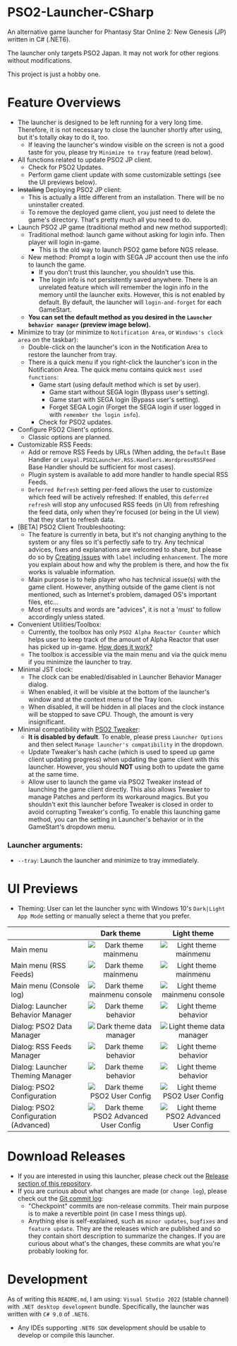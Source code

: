 # PSO2-Launcher-CSharp

An alternative game launcher for Phantasy Star Online 2: New Genesis (JP) written in C# (.NET6).

The launcher only targets PSO2 Japan. It may not work for other regions without modifications.

This project is just a hobby one.

# Feature Overviews

- The launcher is designed to be left running for a very long time. Therefore, it is not necessary to close the launcher shortly after using, but it's totally okay to do it, too.
  - If leaving the launcher's window visible on the screen is not a good taste for you, please try `Minimize to tray` feature (read below).
- All functions related to update PSO2 JP client.
  - Check for PSO2 Updates.
  - Perform game client update with some customizable settings (see the UI previews below).
- ~~Installing~~ Deploying PSO2 JP client:
  - This is actually a little different from an installation. There will be no uninstaller created.
  - To remove the deployed game client, you just need to delete the game's directory. That's pretty much all you need to do.
- Launch PSO2 JP game (traditional method and new method supported):
  - Traditional method: launch game without asking for login info. Then player will login in-game.
    - This is the old way to launch PSO2 game before NGS release.
  - New method: Prompt a login with SEGA JP account then use the info to launch the game.
    - If you don't trust this launcher, you shouldn't use this.
    - The login info is not persistently saved anywhere. There is an unrelated feature which will remember the login info in the memory until the launcher exits. However, this is not enabled by default. By default, the launcher will `login-and-forget` for each GameStart.
  - **You can set the default method as you desired in the `Launcher behavior manager` (preview image below).**
- Minimize to tray (or minimize to `Notification Area`, or `Windows's clock area` on the taskbar):
  - Double-click on the launcher's icon in the Notification Area to restore the launcher from tray.
  - There is a quick menu if you right-click the launcher's icon in the Notification Area. The quick menu contains quick `most used functions`:
    - Game start (using default method which is set by user).
      - Game start without SEGA login (Bypass user's setting).
      - Game start with SEGA login (Bypass user's setting).
      - Forget SEGA Login (Forget the SEGA login if user logged in with `remember the login info`).
    - Check for PSO2 updates.
- Configure PSO2 Client's options.
  - Classic options are planned.
- Customizable RSS Feeds:
  - Add or remove RSS Feeds by URLs (When adding, the `Default` Base Handler or `Leayal.PSO2Launcher.RSS.Handlers.WordpressRSSFeed` Base Handler should be sufficient for most cases).
  - Plugin system is available to add more handler to handle special RSS Feeds.
  - `Deferred Refresh` setting per-feed allows the user to customize which feed will be actively refreshed: If enabled, this `deferred refresh` will stop any unfocused RSS feeds (in UI) from refreshing the feed data, only when they're focused (or being in the UI view) that they start to refresh data.
- \[BETA\] PSO2 Client Troubleshooting:
  - The feature is currently in beta, but it's not changing anything to the system or any files so it's perfectly safe to try. Any technical advices, fixes and explanations are welcomed to share, but please do so by [Creating issues](https://github.com/Leayal/PSO2-Launcher-CSharp/issues) with `label` including `enhancement`. The more you explain about how and why the problem is there, and how the fix works is valuable information.
  - Main purpose is to help player who has technical issue(s) with the game client. However, anything outside of the game client is not mentioned, such as Internet's problem, damaged OS's important files, etc...
  - Most of results and words are "advices", it is not a 'must' to follow accordingly unless stated.
- Convenient Utilities/Toolbox:
  - Currently, the toolbox has only `PSO2 Alpha Reactor Counter` which helps user to keep track of the amount of Alpha Reactor that user has picked up in-game. [How does it work?](Feature-Explanation.md#PSO2-Alpha-Reactor-Counter)
  - The toolbox is accessible via the main menu and via the quick menu if you minimize the launcher to tray.
- Minimal JST clock:
  - The clock can be enabled/disabled in Launcher Behavior Manager dialog.
  - When enabled, it will be visible at the bottom of the launcher's window and at the context menu of the Tray Icon.
  - When disabled, it will be hidden in all places and the clock instance will be stopped to save CPU. Though, the amount is very insignificant.
- Minimal compatibility with [PSO2 Tweaker](https://arks-layer.com/):
  - **It is disabled by default**. To enable, please press `Launcher Options` and then select `Manage launcher's compatibility` in the dropdown.
  - Update Tweaker's hash cache (which is used to speed up game client updating progress) when updating the game client with this launcher. However, you should **NOT** using both to update the game at the same time.
  - Allow user to launch the game via PSO2 Tweaker instead of launching the game client directly. This also allows Tweaker to manage Patches and perform its workaround magics. But you shouldn't exit this launcher before Tweaker is closed in order to avoid corrupting Tweaker's config. To enable this launching game method, you can the setting in Launcher's behavior or in the GameStart's dropdown menu.

### Launcher arguments:

- `--tray`: Launch the launcher and minimize to tray immediately.

# UI Previews

- Theming: User can let the launcher sync with Windows 10's `Dark|Light App Mode` setting or manually select a theme that you prefer.

|                                       |                                                          Dark theme                                                          |                                                          Light theme                                                           |
| :------------------------------------ | :--------------------------------------------------------------------------------------------------------------------------: | :----------------------------------------------------------------------------------------------------------------------------: |
| Main menu                             |             ![Dark theme mainmenu](https://leayal.github.io/PSO2-Launcher-CSharp/imgs/preview/mainmenu-dark.png)             |             ![Light theme mainmenu](https://leayal.github.io/PSO2-Launcher-CSharp/imgs/preview/mainmenu-light.png)             |
| Main menu (RSS Feeds)                 |           ![Dark theme mainmenu](https://leayal.github.io/PSO2-Launcher-CSharp/imgs/preview/mainmenu-rss-dark.png)           |           ![Light theme mainmenu](https://leayal.github.io/PSO2-Launcher-CSharp/imgs/preview/mainmenu-rss-light.png)           |
| Main menu (Console log)               |     ![Dark theme mainmenu console](https://leayal.github.io/PSO2-Launcher-CSharp/imgs/preview/mainmenu-console-dark.png)     |     ![Light theme mainmenu console](https://leayal.github.io/PSO2-Launcher-CSharp/imgs/preview/mainmenu-console-light.png)     |
| Dialog: Launcher Behavior Manager     |             ![Dark theme behavior](https://leayal.github.io/PSO2-Launcher-CSharp/imgs/preview/behavior-dark.png)             |             ![Light theme behavior](https://leayal.github.io/PSO2-Launcher-CSharp/imgs/preview/behavior-light.png)             |
| Dialog: PSO2 Data Manager             |           ![Dark theme data manager](https://leayal.github.io/PSO2-Launcher-CSharp/imgs/preview/data-mgr-dark.png)           |           ![Light theme data manager](https://leayal.github.io/PSO2-Launcher-CSharp/imgs/preview/data-mgr-light.png)           |
| Dialog: RSS Feeds Manager             |         ![Dark theme behavior](https://leayal.github.io/PSO2-Launcher-CSharp/imgs/preview/rss-feed-manager-dark.png)         |         ![Light theme behavior](https://leayal.github.io/PSO2-Launcher-CSharp/imgs/preview/rss-feed-manager-light.png)         |
| Dialog: Launcher Theming Manager      |             ![Dark theme behavior](https://leayal.github.io/PSO2-Launcher-CSharp/imgs/preview/thememgr-dark.png)             |             ![Light theme behavior](https://leayal.github.io/PSO2-Launcher-CSharp/imgs/preview/thememgr-light.png)             |
| Dialog: PSO2 Configuration            |       ![Dark theme PSO2 User Config](https://leayal.github.io/PSO2-Launcher-CSharp/imgs/preview/pso2options-dark.png)        |       ![Light theme PSO2 User Config](https://leayal.github.io/PSO2-Launcher-CSharp/imgs/preview/pso2options-light.png)        |
| Dialog: PSO2 Configuration (Advanced) | ![Dark theme PSO2 Advanced User Config](https://leayal.github.io/PSO2-Launcher-CSharp/imgs/preview/pso2options-adv-dark.png) | ![Light theme PSO2 Advanced User Config](https://leayal.github.io/PSO2-Launcher-CSharp/imgs/preview/pso2options-adv-light.png) |

# Download Releases

- If you are interested in using this launcher, please check out the [Release section of this repository](https://github.com/Leayal/PSO2-Launcher-CSharp/releases/).
- If you are curious about what changes are made (or `change log`), please check out the [Git commit log](https://github.com/Leayal/PSO2-Launcher-CSharp/commits/main):
  - "Checkpoint" commits are non-release commits. Their main purpose is to make a revertible point (in case I mess things up).
  - Anything else is self-explained, such as `minor updates`, `bugfixes` and `feature update`. They are the releases which are published and so they contain short description to summarize the changes. If you are curious about what's the changes, these commits are what you're probably looking for.

# Development

As of writing this `README.md`, I am using: `Visual Studio 2022` (stable channel) with `.NET desktop development` bundle. Specifically, the launcher was written with `C# 9.0` of `.NET6`.

- Any IDEs supporting `.NET6 SDK` development should be usable to develop or compile this launcher.
